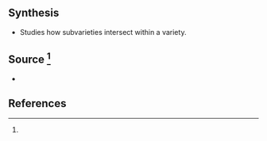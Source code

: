 ## Synthesis
- Studies how subvarieties intersect within a variety.
## Source [^1]
- 
## References

[^1]: 